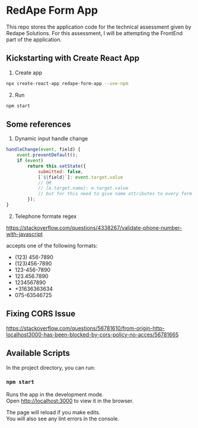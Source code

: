# RedApe Form App
This repo stores the application code for the technical assessment given by Redape Solutions. For this assessment, I will be attempting the FrontEnd part of the application.

## Kickstarting with Create React App
1. Create app
```bash
npx create-react-app redape-form-app --use-npm
```

2. Run
```bash
npm start
```

## Some references

1. Dynamic input handle change
```javascript
handleChange(event, field) {
    event.preventDefault();
    if (event)
        return this.setState({
            submitted: false,
            [`${field}`]: event.target.value
            // OR
            // [e.target.name]: e.target.value
            // but for this need to give name attributes to every form field
        });
}
```

2. Telephone formate regex

https://stackoverflow.com/questions/4338267/validate-phone-number-with-javascript

accepts one of the following formats:
- (123) 456-7890
- (123)456-7890
- 123-456-7890
- 123.456.7890
- 1234567890
- +31636363634
- 075-63546725


## Fixing CORS Issue

https://stackoverflow.com/questions/56781610/from-origin-http-localhost3000-has-been-blocked-by-cors-policy-no-acces/56781665


## Available Scripts

In the project directory, you can run:

### `npm start`

Runs the app in the development mode.<br />
Open [http://localhost:3000](http://localhost:3000) to view it in the browser.

The page will reload if you make edits.<br />
You will also see any lint errors in the console.